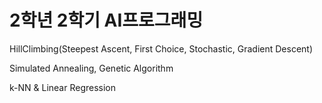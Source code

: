 # 2학년 2학기 AI프로그래밍

HillClimbing(Steepest Ascent, First Choice, Stochastic, Gradient Descent)

Simulated Annealing, Genetic Algorithm

k-NN & Linear Regression
